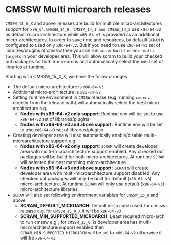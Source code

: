 # CMSSW Multi microarch releases

`CMSSW_14_0_X` and above releases are build for multiple micro-architectures support for `x86_64`.
`CMSSW_14_0, CMSSW_14_1 and CMSSW_14_2` use `x86-64-v2` as default micro-architecture while `x86-64-v3` is provided as an additional micro-architectures. In order to save time and resources, by default `SCRAM` is configured to used only `x86-64-v2`. But if you need to use `x86-64-v3` set of librairies/plugins of cmssw then you can run `scram build enable-multi-targets` in your developer area. This will allow scram to build your checked out packages for both micro-archs and automatiically select the best set of libraries at runtime.

Starting with CMSSW_15_0_X, we have the follow changes

- The default micro-architecture is `x86-64-v3`
- Additional micro-architecture is `x86-64-v2`
- Setting runtime environment in `CMSSW` release (e.g. running `cmsenv` directly from the release path) will automatically select the best micro-architecture e.g.
  - **Nodes with x86-64-v2 only support**: Runtime env will be set to use `x86-64-v2` set of libraries/plugins
  - **Nodes with x86-64-v3 and above support**:  Runtime env will be set to use `x86-64-v3` set of libraries/plugisn
- Creating developer area will also automatically enable/disable multi-microarchitecture support e.g.
  - **Nodes with x86-64-v2 only support**: `SCRAM` will create developer area with multi-microarchitecture support enabled. Any checked out packages will be build for both micro-architectures. At runtime `SCRAM` will selected the best matching micro-architecture
  - **Nodes with x86-64-v3 and above support**: `SCRAM` will create developer area with multi-microarchitecture support disabled. Any checked out packages will only be built for default (`x86-64-v3`) micro-architecture. At runtime `SCRAM` will only use default (`x86-64-v3`) micro-architecture libraries.
- `SCRAM` will also set following environment variables for `CMSSW_15_0` and above
  - **SCRAM_DEFAULT_MICROARCH**: Default micro-arch used for cmssw release e.g. for `CMSSW_15_0_X` it will be `x86-64-v3`
  - **SCRAM_MIN_SUPPORTED_MICROARCH**: Least required micro-arch to run cmssw e.g , for `CMSSW_15_0`, is developer area has multi-microarchitecture support enabled then `SCRAM_MIN_SUPPORTED_MICROARCH` will be set to `x86-64-v2` otherwise it will be `x86-64-v3`
